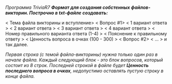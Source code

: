 *Программа TriviaR7*
***Формат для создания собстенных файлов-викторин. Построчно в txt-файле создавать:***

< Тема файла викторины и вступление>
< Вопрос #1>
< 1 вариант ответа >
< 2 вариант ответа >
< 3 вариант ответа >
< 4 вариант ответа >
< Номер правильного варианта ответа (1-4) >
< Пояснение к правильному ответу >
< Ценность вопроса в очках (100 - 300) >
< Вопрос #2>
< ... > и так далее.

*Первая строка (с темой файла-викторины) нужна только один раз в начале файла. Каждый следующий блок - это блок вопросов, который состоит из 8 строк. Последней строкой в файле будет **Ценность последнего вопроса в очках**, недопустимо оставлять пустую строку в конце файла.*